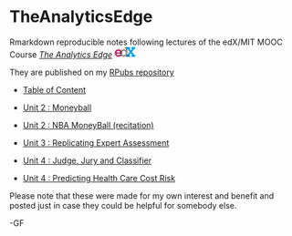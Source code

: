 # TheAnalyticsEdge

Rmarkdown reproducible notes following lectures of the edX/MIT MOOC Course 
[_The Analytics Edge_](https://www.edx.org/course/analytics-edge-mitx-15-071x-0)
![](figures/Content/edx_logo_40pct.png)

They are published on my [RPubs repository](http://rpubs.com/PedroSan)

* [Table of Content](http://rpubs.com/PedroSan/TAEuX_ToC)


* [Unit 2 : Moneyball](http://rpubs.com/PedroSan/TAEu2_Moneyball)
* [Unit 2 : NBA MoneyBall (recitation)](http://rpubs.com/PedroSan/TAEu2_NBA)
* [Unit 3 : Replicating Expert Assessment](http://rpubs.com/PedroSan/TAEu3_Expert)
* [Unit 4 : Judge, Jury and Classifier](http://rpubs.com/PedroSan/TAEu4_SCOTUS)
* [Unit 4 : Predicting Health Care Cost Risk](http://rpubs.com/PedroSan/TAEu4_HealthCareCosts)

Please note that these were made for my own interest and benefit and posted just in case they 
could be helpful for somebody else.

-GF

